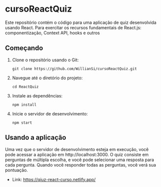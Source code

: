 # cursoReactQuiz

<p>Este repositório contém o código para uma aplicação de quiz desenvolvida usando React. Para exercitar os recursos fundamentais de React.js: componentização, Context API, hooks e outros</p>
  <h2>Começando</h2>
  <ol>
    <li>Clone o repositório usando o Git:
      <pre><code>git clone https://github.com/WillianSi/cursoReactQuiz.git</code></pre>
    </li>
    <li>Navegue até o diretório do projeto:
      <pre><code>cd ReactQuiz</code></pre>
    </li>
    <li>Instale as dependências:
      <pre><code>npm install</code></pre>
    </li>
    <li>Inicie o servidor de desenvolvimento:
      <pre><code>npm start</code></pre>
    </li>
  </ol>
  <h2>Usando a aplicação</h2>
  <p>Uma vez que o servidor de desenvolvimento esteja em execução, você pode acessar a aplicação em http://localhost:3000. O quiz consiste em perguntas de múltipla escolha, e você pode selecionar uma resposta para cada pergunta. Quando você responder todas as perguntas, você verá sua pontuação.</p>

- Link: https://qiuz-react-curso.netlify.app/
